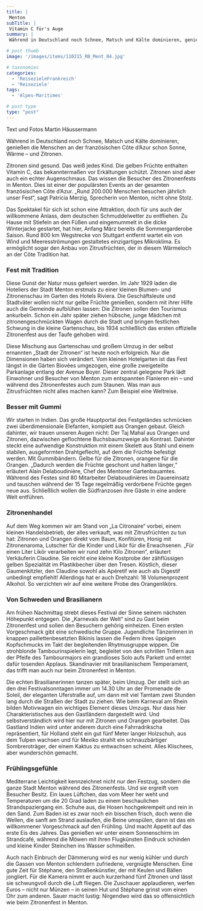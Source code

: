 ```yaml
---
title: |
 Menton
subTitle: |
 Vitamin C für's Auge
summary: |
 Während in Deutschland noch Schnee, Matsch und Kälte dominieren, genießen die Menschen an der französischen Côte d’Azur schon Sonne, Wärme – und Zitronen. Zitronen sind gesund. Das weiß jedes Kind. Die gelben Früchte enthalten Vitamin C, das bekanntermaßen vor Erkältungen schützt. Zitronen sind aber auch ein echter Augenschmaus.

# post thumb
image: '/images/items/110215_RB_Ment_04.jpg'

# taxonomies
categories: 
  - 'ReisezieleFrankreich'
  - 'Reiseziele'
tags:
  - 'Alpes-Maritimes'

# post type
type: "post"
---
```


Text und Fotos Martin Häussermann

Während in Deutschland noch Schnee, Matsch und Kälte dominieren, genießen die Menschen an der französischen Côte d’Azur schon Sonne, Wärme – und Zitronen.  

 Zitronen sind gesund. Das weiß jedes Kind. Die gelben Früchte enthalten Vitamin C, das bekanntermaßen vor Erkältungen schützt. Zitronen sind aber auch ein echter Augenschmaus. Das wissen die Besucher des Zitronenfests in Menton. Dies ist einer der populärsten Events an der gesamten französischen Côte d’Azur. „Rund 200.000 Menschen besuchen jährlich unser Fest“, sagt Patricia Merzig, Sprecherin von Menton, nicht ohne Stolz.  

 Das Spektakel für sich ist schon eine Attraktion, doch für uns auch der willkommene Anlass, dem deutschen Schmuddelwetter zu entfliehen. Zu Hause mit Stiefeln an den Füßen und eingemummelt in die dicke Winterjacke gestartet, hat hier, Anfang März bereits die Sommergarderobe Saison. Rund 800 km Wegstrecke von Stuttgart entfernt wartet ein von Wind und Meeresströmungen gestaltetes einzigartiges Mikroklima. Es ermöglicht sogar den Anbau von Zitrusfrüchten, der in diesem Wärmeloch an der Côte Tradition hat.  

### Fest mit Tradition

Diese Gunst der Natur muss gefeiert werden. Im Jahr 1929 laden die Hoteliers der Stadt Menton erstmals zu einer kleinen Blumen- und Zitronenschau im Garten des Hotels Riviera. Die Geschäftsleute und Stadtväter wollen nicht nur gelbe Früchte genießen, sondern mit ihrer Hilfe auch die Gemeinde aufblühen lassen: Die Zitronen sollen den Tourismus ankurbeln. Schon ein Jahr später ziehen hübsche, junge Mädchen mit zitronengeschmückten Wagen durch die Stadt und bringen festlichen Schwung in die kleine Gartenschau, bis 1934 schließlich das ersten offizielle Zitronenfest aus der Taufe gehoben wird.  

 Diese Mischung aus Gartenschau und großem Umzug in der selbst ernannten „Stadt der Zitronen“ ist heute noch erfolgreich. Nur die Dimensionen haben sich verändert. Vom kleinen Hotelgarten ist das Fest längst in die Gärten Biovées umgezogen, eine große zweigeteilte Parkanlage entlang der Avenue Boyer. Dieser zentral gelegene Park lädt Einwohner und Besucher von Menton zum entspannten Flanieren ein – und während des Zitronenfestes auch zum Staunen. Was man aus Zitrusfrüchten nicht alles machen kann? Zum Beispiel eine Weltreise.  

### Besser mit Gummi

Wir starten in Indien. Das große Hauptportal des Festgeländes schmücken zwei überdimensionale Elefanten, komplett aus Orangen gebaut. Gleich dahinter, wir trauen unseren Augen nicht: Der Taj Mahal aus Orangen und Zitronen, dazwischen geflochtene Buchsbaumzweige als Kontrast. Dahinter steckt eine aufwendige Konstruktion mit einem Skelett aus Stahl und einem stabilen, ausgeformten Drahtgeflecht, auf dem die Früchte befestigt werden. Mit Gummibändern. Gelbe für die Zitronen, orangene für die Orangen. „Dadurch werden die Früchte geschont und halten länger,“ erläutert Alain Delaboudinière, Chef des Mentoner Gartenbauamtes. Während des Festes sind 80 Mitarbeiter Delaboudinières im Dauereinsatz und tauschen während der 15 Tage regelmäßig verdorbene Früchte gegen neue aus. Schließlich wollen die Südfranzosen ihre Gäste in eine andere Welt entführen.  

### Zitronenhandel

Auf dem Weg kommen wir am Stand von „La Citronaire“ vorbei, einem kleinen Handelsbetrieb, der alles verkauft, was mit Zitrusfrüchten zu tun hat: Zitronen und Orangen direkt vom Baum, Konfitüren, Honig mit Zitronenaroma, Lutscher für die Kinder und Likör für die Erwachsenen. „Für einen Liter Likör verarbeiten wir rund zehn Kilo Zitronen“, erläutert Verkäuferin Claudine. Sie reicht eine kleine Kostprobe der zähflüssigen gelben Spezialität im Plastikbecher über den Tresen. Köstlich, dieser Gaumenkitzler, den Claudine sowohl als Apéretif wie auch als Digestif unbedingt empfiehlt! Allerdings hat er auch Drehzahl: 18 Volumenprozent Alkohol. So verzichten wir auf eine weitere Probe des Orangenlikörs.  

### Von Schweden und Brasilianern

Am frühen Nachmittag strebt dieses Festival der Sinne seinem nächsten Höhepunkt entgegen. Die „Karnevals der Welt“ sind zu Gast beim Zitronenfest und sollen den Besuchern gehörig einheizen. Einen ersten Vorgeschmack gibt eine schwedische Gruppe. Jugendliche Tänzerinnen in knappen paillettenbesetzten Bikinis lassen die Federn ihres üppigen Kopfschmucks im Takt der begleitenden Rhytmusgruppe wippen. Die strohblonde Tambourinspielerin legt, begleitet von den schrillen Trillern aus der Pfeife des Tambourmajors ein grandioses Solo aufs Parkett und erntet dafür tosenden Applaus. Skandinavier mit brasilianischem Temperament, das trifft man auch nur beim Zitronenfest in Menton.  

 Die echten Brasilianerinnen tanzen später, beim Umzug. Der stellt sich an den drei Festivalsonntagen immer um 14.30 Uhr an der Promenade de Soleil, der eleganten Uferstraße auf, um dann mit viel Tamtam zwei Stunden lang durch die Straßen der Stadt zu ziehen. Wie beim Karneval am Rhein bilden Motivwagen ein wichtiges Element dieses Umzugs. Nur dass hier Charakteristisches aus den Gastländern dargestellt wird. Und selbstverständlich wird hier nur mit Zitronen und Orangen gearbeitet. Das Gastland Indien wird unter anderem durch eine Fahrradrikscha repräsentiert, für Holland steht ein gut fünf Meter langer Holzschuh, aus dem Tulpen wachsen und für Mexiko strahlt ein schnauzbärtiger Sombreroträger, der einem Kaktus zu entwachsen scheint. Alles Klischees, aber wunderschön gemacht.  

### Frühlingsgefühle

Mediterrane Leichtigkeit kennzeichnet nicht nur den Festzug, sondern die ganze Stadt Menton während des Zitronenfests. Und sie ergreift vom Besucher Besitz. Ein laues Lüftchen, das vom Meer her weht und Temperaturen um die 20 Grad laden zu einem beschaulichen Strandspaziergang ein. Schuhe aus, die Hosen hochgekrempelt und rein in den Sand. Zum Baden ist es zwar noch ein bisschen frisch, doch wenn die Wellen, die sanft am Strand auslaufen, die Beine umspülen, dann ist das ein willkommener Vorgeschmack auf den Frühling. Und macht Appetit auf das erste Eis des Jahres. Das genießen wir unter einem Sonnenschirm im Strandcafé, während die Möwen mit ihren Flugkünsten Eindruck schinden und kleine Kinder Steinchen ins Wasser schmeißen.  

 Auch nach Einbruch der Dämmerung wird es nur wenig kühler und durch die Gassen von Menton schlendern zufriedene, vergnügte Menschen. Eine gute Zeit für Stéphane, den Straßenkünstler, der mit Keulen und Bällen jongliert. Für die Kamera nimmt er auch kurzerhand fünf Zitronen und lässt sie schwungvoll durch die Luft fliegen. Die Zuschauer applaudieren, werfen Euros – nicht nur Münzen – in seinen Hut und Stéphane grinst vom einen Ohr zum anderen. Sauer macht lustig: Nirgendwo wird das so offensichtlich wie beim Zitronenfest in Menton.
